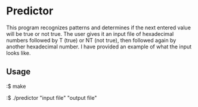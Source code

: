 # Predictor

This program recognizes patterns and determines if the next entered value will be true or not true. The user gives it an input file of hexadecimal numbers followed by T (true) or NT (not true), then followed again by another hexadecimal number. I have provided an example of what the input looks like.

## Usage

:$ make

:$ ./predictor "input file" "output file"
